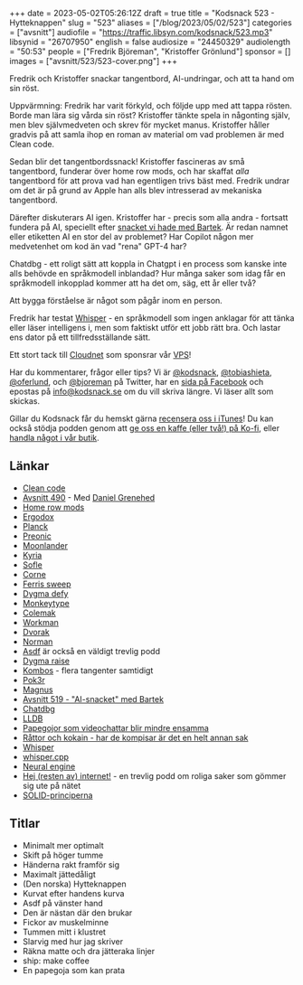 +++
date = 2023-05-02T05:26:12Z
draft = true
title = "Kodsnack 523 - Hytteknappen"
slug = "523"
aliases = ["/blog/2023/05/02/523"]
categories = ["avsnitt"]
audiofile = "https://traffic.libsyn.com/kodsnack/523.mp3"
libsynid = "26707950"
english = false
audiosize = "24450329"
audiolength = "50:53"
people = ["Fredrik Björeman", "Kristoffer Grönlund"]
sponsor = []
images = ["avsnitt/523/523-cover.png"]
+++

Fredrik och Kristoffer snackar tangentbord, AI-undringar, och att ta hand om sin röst.

Uppvärmning: Fredrik har varit förkyld, och följde upp med att tappa rösten. Borde man lära sig vårda sin röst? Kristoffer tänkte spela in någonting själv, men blev självmedveten och skrev för mycket manus. Kristoffer håller gradvis på att samla ihop en roman av material om vad problemen är med Clean code.

Sedan blir det tangentbordssnack! Kristoffer fascineras av små tangentbord, funderar över home row mods, och har skaffat *alla* tangentbord för att prova vad han egentligen trivs bäst med. Fredrik undrar om det är på grund av Apple han alls blev intresserad av mekaniska tangentbord.

Därefter diskuterars AI igen. Kristoffer har - precis som alla andra - fortsatt fundera på AI, speciellt efter [snacket vi hade med Bartek](https://kodsnack.se/519/). Är redan namnet eller etiketten AI en stor del av problemet? Har Copilot någon mer medvetenhet om kod än vad "rena" GPT-4 har?

Chatdbg - ett roligt sätt att koppla in Chatgpt i en process som kanske inte alls behövde en språkmodell inblandad? Hur många saker som idag får en språkmodell inkopplad kommer att ha det om, säg, ett år eller två?

Att bygga förståelse är något som pågår inom en person.

Fredrik har testat [Whisper](https://github.com/ggerganov/whisper.cpp) - en språkmodell som ingen anklagar för att tänka eller läser intelligens i, men som faktiskt utför ett jobb rätt bra. Och lastar ens dator på ett tillfredsställande sätt.

Ett stort tack till [Cloudnet](https://www.cloudnet.se) som sponsrar vår [VPS](https://en.wikipedia.org/wiki/Virtual_private_server)!

Har du kommentarer, frågor eller tips? Vi är [@kodsnack](https://www.twitter.com/kodsnack), [@tobiashieta](https://www.twitter.com/tobiashieta), [@oferlund](https://www.twitter.com/oferlund), och [@bjoreman](https://www.twitter.com/bjoreman) på Twitter, har en [sida på Facebook](https://www.facebook.com/kodsnack) och epostas på [info@kodsnack.se](mailto:info@kodsnack.se) om du vill skriva längre. Vi läser allt som skickas.

Gillar du Kodsnack får du hemskt gärna [recensera oss i iTunes](https://itunes.apple.com/se/podcast/kodsnack/id561631498?l=en)! Du kan också stödja podden genom att <a href="https://ko-fi.com/kodsnack" rel="payment">ge oss en kaffe (eller två!) på Ko-fi</a>, eller [handla något i vår butik](https://shop.spreadshirt.se/kodsnack/).

## Länkar ##
* [Clean code](https://www.amazon.com/Clean-Code-Handbook-Software-Craftsmanship/dp/0132350882)
* [Avsnitt 490](https://kodsnack.se/490/) - Med [Daniel Grenehed](https://www.linkedin.com/in/daniel-grenehed/)
* [Home row mods](https://precondition.github.io/home-row-mods)
* [Ergodox](https://ergodox-ez.com/)
* [Planck](https://olkb.com/collections/planck)
* [Preonic](https://olkb.com/collections/preonic)
* [Moonlander](https://www.zsa.io/moonlander/)
* [Kyria](https://blog.splitkb.com/introducing-the-kyria/)
* [Sofle](https://josefadamcik.github.io/SofleKeyboard/)
* [Corne](https://bjoreman.com/thoughts/corne.html)
* [Ferris sweep](https://www.youtube.com/watch?v=baNbFSdAiPk)
* [Dygma defy](https://dygma.com/pages/defy)
* [Monkeytype](https://monkeytype.com/)
* [Colemak](https://en.wikipedia.org/wiki/Colemak)
* [Workman](https://workmanlayout.org/)
* [Dvorak](https://en.wikipedia.org/wiki/Dvorak_keyboard_layout)
* [Norman](https://normanlayout.info/)
* [Asdf](https://asdf.pizza/) är också en väldigt trevlig podd
* [Dygma raise](https://dygma.com/)
* [Kombos](https://docs.qmk.fm/#/feature_combo?id=combos) - flera tangenter samtidigt
* [Pok3r](https://bjoreman.com/thoughts/pok3r.html)
* [Magnus](http://magnus.therning.org/)
* [Avsnitt 519 - "AI-snacket" med Bartek](https://kodsnack.se/519/)
* [Chatdbg](https://github.com/plasma-umass/ChatDBG)
* [LLDB](https://lldb.llvm.org/)
* [Papegojor som videochattar blir mindre ensamma](https://www.npr.org/2023/04/29/1172626546/parrots-friendship-video-chats-new-study-animal-research)
* [Råttor och kokain - har de kompisar är det en helt annan sak](https://pubmed.ncbi.nlm.nih.gov/22157144/)
* [Whisper](https://github.com/openai/whisper)
* [whisper.cpp](https://github.com/ggerganov/whisper.cpp)
* [Neural engine](https://github.com/hollance/neural-engine)
* [Hej (resten av) internet!](https://hejinter.net/) - en trevlig podd om roliga saker som gömmer sig ute på nätet
* [SOLID-principerna](https://en.wikipedia.org/wiki/SOLID)

## Titlar ##
* Minimalt mer optimalt
* Skift på höger tumme
* Händerna rakt framför sig
* Maximalt jättedåligt
* (Den norska) Hytteknappen
* Kurvat efter handens kurva
* Asdf på vänster hand
* Den är nästan där den brukar
* Fickor av muskelminne
* Tummen mitt i klustret
* Slarvig med hur jag skriver
* Räkna matte och dra jätteraka linjer
* ship: make coffee
* En papegoja som kan prata